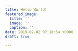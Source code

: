```yaml
---
title: Hello World!
featured_image:
  title: ''
  image: ''
  caption: ''
date: 2019-02-02 07:18:54 +0000
draft: true

---
```

